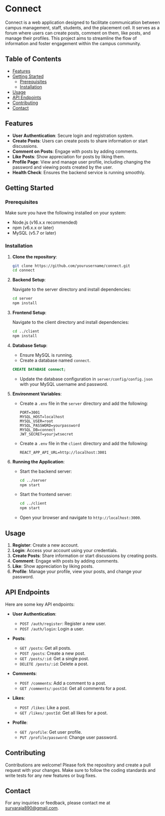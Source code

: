 # Connect

Connect is a web application designed to facilitate communication between campus management, staff, students, and the placement cell. It serves as a forum where users can create posts, comment on them, like posts, and manage their profiles. This project aims to streamline the flow of information and foster engagement within the campus community.

## Table of Contents

- [Features](#features)
- [Getting Started](#getting-started)
  - [Prerequisites](#prerequisites)
  - [Installation](#installation)
- [Usage](#usage)
- [API Endpoints](#api-endpoints)
- [Contributing](#contributing)
- [Contact](#contact)

## Features

- **User Authentication**: Secure login and registration system.
- **Create Posts**: Users can create posts to share information or start discussions.
- **Comment on Posts**: Engage with posts by adding comments.
- **Like Posts**: Show appreciation for posts by liking them.
- **Profile Page**: View and manage user profile, including changing the password and viewing posts created by the user.
- **Health Check**: Ensures the backend service is running smoothly.

## Getting Started

### Prerequisites

Make sure you have the following installed on your system:

- Node.js (v16.x.x recommended)
- npm (v6.x.x or later)
- MySQL (v5.7 or later)

### Installation

1. **Clone the repository**:

   ```bash
   git clone https://github.com/yourusername/connect.git
   cd connect
   ```

2. **Backend Setup**:

   Navigate to the server directory and install dependencies:

   ```bash
   cd server
   npm install
   ```

3. **Frontend Setup**:

   Navigate to the client directory and install dependencies:

   ```bash
   cd ../client
   npm install
   ```

4. **Database Setup**:

   - Ensure MySQL is running.
   - Create a database named `connect`.

   ```sql
   CREATE DATABASE connect;
   ```

   - Update the database configuration in `server/config/config.json` with your MySQL username and password.

5. **Environment Variables**:

   - Create a `.env` file in the `server` directory and add the following:

     ```env
     PORT=3001
     MYSQL_HOST=localhost
     MYSQL_USER=root
     MYSQL_PASSWORD=yourpassword
     MYSQL_DB=connect
     JWT_SECRET=yourjwtsecret
     ```

   - Create a `.env` file in the `client` directory and add the following:

     ```env
     REACT_APP_API_URL=http://localhost:3001
     ```

6. **Running the Application**:

   - Start the backend server:

     ```bash
     cd ../server
     npm start
     ```

   - Start the frontend server:

     ```bash
     cd ../client
     npm start
     ```

   - Open your browser and navigate to `http://localhost:3000`.

## Usage

1. **Register**: Create a new account.
2. **Login**: Access your account using your credentials.
3. **Create Posts**: Share information or start discussions by creating posts.
4. **Comment**: Engage with posts by adding comments.
5. **Like**: Show appreciation by liking posts.
6. **Profile**: Manage your profile, view your posts, and change your password.

## API Endpoints

Here are some key API endpoints:

- **User Authentication**:
  - `POST /auth/register`: Register a new user.
  - `POST /auth/login`: Login a user.

- **Posts**:
  - `GET /posts`: Get all posts.
  - `POST /posts`: Create a new post.
  - `GET /posts/:id`: Get a single post.
  - `DELETE /posts/:id`: Delete a post.

- **Comments**:
  - `POST /comments`: Add a comment to a post.
  - `GET /comments/:postId`: Get all comments for a post.

- **Likes**:
  - `POST /likes`: Like a post.
  - `GET /likes/:postId`: Get all likes for a post.

- **Profile**:
  - `GET /profile`: Get user profile.
  - `PUT /profile/password`: Change user password.

## Contributing

Contributions are welcome! Please fork the repository and create a pull request with your changes. Make sure to follow the coding standards and write tests for any new features or bug fixes.

## Contact

For any inquiries or feedback, please contact me at [suryaraja890@gmail.com](mailto:suryaraja890@gmail.com).
